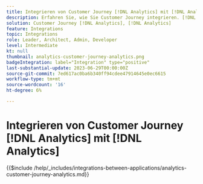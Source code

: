 ```yaml
---
title: Integrieren von Customer Journey [!DNL Analytics] mit [!DNL Analytics]
description: Erfahren Sie, wie Sie Customer Journey integrieren. [!DNL Analytics] mit [!DNL Analytics].
solution: Customer Journey [!DNL Analytics], [!DNL Analytics]
feature: Integrations
topic: Integrations
role: Leader, Architect, Admin, Developer
level: Intermediate
kt: null
thumbnail: analytics-customer-journey-analytics.png
badgeIntegration: label="Integration" type="positive"
last-substantial-update: 2023-06-29T00:00:00Z
source-git-commit: 7ed617ac0ba6b340ff94cdee47914645e0ec6615
workflow-type: tm+mt
source-wordcount: '16'
ht-degree: 6%

---
```



# Integrieren von Customer Journey [!DNL Analytics] mit [!DNL Analytics]

{{$include /help/_includes/integrations-between-applications/analytics-customer-journey-analytics.md}}
